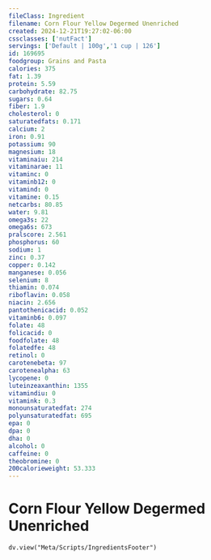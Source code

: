 ```yaml
---
fileClass: Ingredient
filename: Corn Flour Yellow Degermed Unenriched
created: 2024-12-21T19:27:02-06:00
cssclasses: ['nutFact']
servings: ['Default | 100g','1 cup | 126']
id: 169695
foodgroup: Grains and Pasta
calories: 375
fat: 1.39
protein: 5.59
carbohydrate: 82.75
sugars: 0.64
fiber: 1.9
cholesterol: 0
saturatedfats: 0.171
calcium: 2
iron: 0.91
potassium: 90
magnesium: 18
vitaminaiu: 214
vitaminarae: 11
vitaminc: 0
vitaminb12: 0
vitamind: 0
vitamine: 0.15
netcarbs: 80.85
water: 9.81
omega3s: 22
omega6s: 673
pralscore: 2.561
phosphorus: 60
sodium: 1
zinc: 0.37
copper: 0.142
manganese: 0.056
selenium: 8
thiamin: 0.074
riboflavin: 0.058
niacin: 2.656
pantothenicacid: 0.052
vitaminb6: 0.097
folate: 48
folicacid: 0
foodfolate: 48
folatedfe: 48
retinol: 0
carotenebeta: 97
carotenealpha: 63
lycopene: 0
luteinzeaxanthin: 1355
vitamindiu: 0
vitamink: 0.3
monounsaturatedfat: 274
polyunsaturatedfat: 695
epa: 0
dpa: 0
dha: 0
alcohol: 0
caffeine: 0
theobromine: 0
200calorieweight: 53.333
---
```


# Corn Flour Yellow Degermed Unenriched

```dataviewjs
dv.view("Meta/Scripts/IngredientsFooter")
```